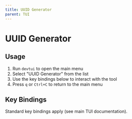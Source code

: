```yaml
---
title: UUID Generator
parent: TUI
---
```


# UUID Generator

## Usage

1. Run `devtui` to open the main menu
2. Select "UUID Generator" from the list
3. Use the key bindings below to interact with the tool
4. Press `q` or `Ctrl+C` to return to the main menu

## Key Bindings

Standard key bindings apply (see main TUI documentation).



